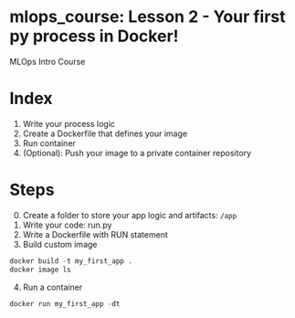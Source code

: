 # mlops_course: Lesson 2 - Your first py process in Docker!
MLOps Intro Course

# Index
1. Write your process logic
2. Create a Dockerfile that defines your image
3. Run container
4. (Optional): Push your image to a private container repository

# Steps
0. Create a folder to store your app logic and artifacts: `/app` 
1. Write your code: run.py
2. Write a Dockerfile with RUN statement
3. Build custom image
```python
docker build -t my_first_app .
docker image ls
```
4. Run a container
```python
docker run my_first_app -dt
```


